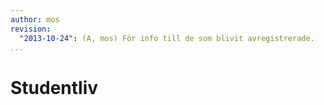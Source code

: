 ```yaml
---
author: mos
revision:
  "2013-10-24": (A, mos) För info till de som blivit avregistrerade.
...
```

Studentliv
==================================


<!--more-->

